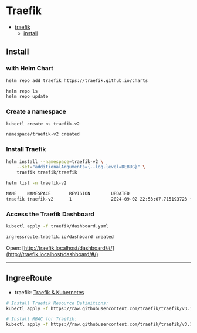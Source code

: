 # Traefik

- [traefik](https://traefik.io/)
  - [install](https://doc.traefik.io/traefik/getting-started/install-traefik/)

## Install

### with Helm Chart

```bash
helm repo add traefik https://traefik.github.io/charts
```

```bash
helm repo ls
helm repo update
```

### Create a namespace

```bash
kubectl create ns traefik-v2

namespace/traefik-v2 created
```

### Install Traefik

```bash
helm install --namespace=traefik-v2 \
    --set="additionalArguments={--log.level=DEBUG}" \
    traefik traefik/traefik
```

```bash
helm list -n traefik-v2

NAME    NAMESPACE       REVISION        UPDATED                                 STATUS          CHART           APP VERSION
traefik traefik-v2      1               2024-09-02 22:53:07.715193723 +0900 KST deployed        traefik-30.1.0  v3.1.2
```

### Access the Traefik Dashboard

```bash
kubectl apply -f traefik/dashboard.yaml

ingressroute.traefik.io/dashboard created
```

Open: [http://traefik.localhost/dashboard/#/](http://traefik.localhost/dashboard/#/)

---

## IngreeRoute

- traefik: [Traefik & Kubernetes](https://doc.traefik.io/traefik/providers/kubernetes-crd/)

```bash
# Install Traefik Resource Definitions:
kubectl apply -f https://raw.githubusercontent.com/traefik/traefik/v3.1/docs/content/reference/dynamic-configuration/kubernetes-crd-definition-v1.yml

# Install RBAC for Traefik:
kubectl apply -f https://raw.githubusercontent.com/traefik/traefik/v3.1/docs/content/reference/dynamic-configuration/kubernetes-crd-rbac.yml
```


